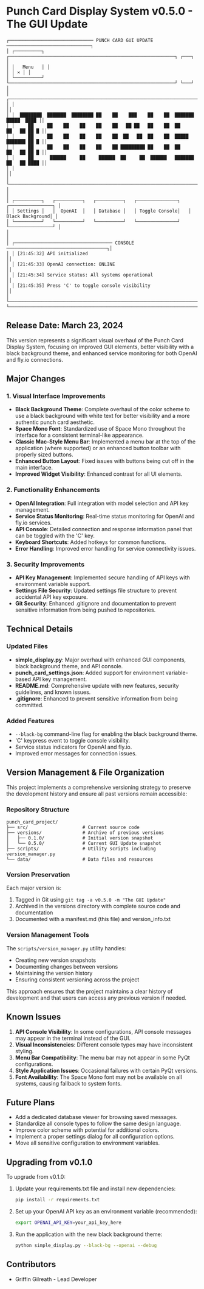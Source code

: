 # Punch Card Display System v0.5.0 - The GUI Update

```
┌─────────────────────────────── PUNCH CARD GUI UPDATE ───────────────────────────────┐
│ ┌──────────┐ ┌─────────────────────────────────────────────────────────────┐ ┌───┐ │
│ │   Menu   │ │                                                             │ │ × │ │
│ └──────────┘ └─────────────────────────────────────────────────────────────┘ └───┘ │
│ ┌──────────────────────────────────────────────────────────────────────────────────┐│
│ │                                                                                  ││
│ │  ████████  ███████  ████████ ██    ██    ███    ██    ██  ███████   █████  ████ ││
│ │     ██     ██    ██    ██    ██    ██   ██ ██   ██    ██  ██       ██   ██ ██ █ ││
│ │     ██     ██    ██    ██    ██    ██  ██   ██  ██    ██  █████    ███████ ██ █ ││
│ │     ██     ██    ██    ██    ██    ██ █████████ ██    ██  ██       ██   ██ ██ █ ││
│ │     ██      ██████     ██     ██████  ██     ██  ██████   ███████  ██   ██ ████ ││
│ │                                                                                  ││
│ └──────────────────────────────────────────────────────────────────────────────────┘│
│                                                                                      │
│ ┌──────────┐   ┌──────────┐   ┌──────────┐   ┌───────────────┐   ┌────────────────┐ │
│ │ Settings │   │  OpenAI  │   │ Database │   │ Toggle Console│   │ Black Background│ │
│ └──────────┘   └──────────┘   └──────────┘   └───────────────┘   └────────────────┘ │
│                                                                                      │
│ ┌──────────────────────────────────── CONSOLE ─────────────────────────────────────┐│
│ │ [21:45:32] API initialized                                                       ││
│ │ [21:45:33] OpenAI connection: ONLINE                                             ││
│ │ [21:45:34] Service status: All systems operational                               ││
│ │ [21:45:35] Press 'C' to toggle console visibility                                ││
│ └──────────────────────────────────────────────────────────────────────────────────┘│
└──────────────────────────────────────────────────────────────────────────────────────┘
```

## Release Date: March 23, 2024

This version represents a significant visual overhaul of the Punch Card Display System, focusing on improved GUI elements, better visibility with a black background theme, and enhanced service monitoring for both OpenAI and fly.io connections.

## Major Changes

### 1. Visual Interface Improvements

- **Black Background Theme**: Complete overhaul of the color scheme to use a black background with white text for better visibility and a more authentic punch card aesthetic.
- **Space Mono Font**: Standardized use of Space Mono throughout the interface for a consistent terminal-like appearance.
- **Classic Mac-Style Menu Bar**: Implemented a menu bar at the top of the application (where supported) or an enhanced button toolbar with properly sized buttons.
- **Enhanced Button Layout**: Fixed issues with buttons being cut off in the main interface.
- **Improved Widget Visibility**: Enhanced contrast for all UI elements.

### 2. Functionality Enhancements

- **OpenAI Integration**: Full integration with model selection and API key management.
- **Service Status Monitoring**: Real-time status monitoring for OpenAI and fly.io services.
- **API Console**: Detailed connection and response information panel that can be toggled with the 'C' key.
- **Keyboard Shortcuts**: Added hotkeys for common functions.
- **Error Handling**: Improved error handling for service connectivity issues.

### 3. Security Improvements

- **API Key Management**: Implemented secure handling of API keys with environment variable support.
- **Settings File Security**: Updated settings file structure to prevent accidental API key exposure.
- **Git Security**: Enhanced .gitignore and documentation to prevent sensitive information from being pushed to repositories.

## Technical Details

### Updated Files

- **simple_display.py**: Major overhaul with enhanced GUI components, black background theme, and API console.
- **punch_card_settings.json**: Added support for environment variable-based API key management.
- **README.md**: Comprehensive update with new features, security guidelines, and known issues.
- **.gitignore**: Enhanced to prevent sensitive information from being committed.

### Added Features

- `--black-bg` command-line flag for enabling the black background theme.
- 'C' keypress event to toggle console visibility.
- Service status indicators for OpenAI and fly.io.
- Improved error messages for connection issues.

## Version Management & File Organization

This project implements a comprehensive versioning strategy to preserve the development history and ensure all past versions remain accessible:

### Repository Structure
```
punch_card_project/
├── src/                    # Current source code
├── versions/               # Archive of previous versions
│   ├── 0.1.0/              # Initial version snapshot
│   └── 0.5.0/              # Current GUI Update snapshot
├── scripts/                # Utility scripts including version_manager.py
└── data/                   # Data files and resources
```

### Version Preservation
Each major version is:
1. Tagged in Git using `git tag -a v0.5.0 -m "The GUI Update"`
2. Archived in the versions directory with complete source code and documentation
3. Documented with a manifest.md (this file) and version_info.txt

### Version Management Tools
The `scripts/version_manager.py` utility handles:
- Creating new version snapshots
- Documenting changes between versions
- Maintaining the version history
- Ensuring consistent versioning across the project

This approach ensures that the project maintains a clear history of development and that users can access any previous version if needed.

## Known Issues

1. **API Console Visibility**: In some configurations, API console messages may appear in the terminal instead of the GUI.
2. **Visual Inconsistencies**: Different console types may have inconsistent styling.
3. **Menu Bar Compatibility**: The menu bar may not appear in some PyQt configurations.
4. **Style Application Issues**: Occasional failures with certain PyQt versions.
5. **Font Availability**: The Space Mono font may not be available on all systems, causing fallback to system fonts.

## Future Plans

- Add a dedicated database viewer for browsing saved messages.
- Standardize all console types to follow the same design language.
- Improve color scheme with potential for additional colors.
- Implement a proper settings dialog for all configuration options.
- Move all sensitive configuration to environment variables.

## Upgrading from v0.1.0

To upgrade from v0.1.0:

1. Update your requirements.txt file and install new dependencies:
   ```bash
   pip install -r requirements.txt
   ```

2. Set up your OpenAI API key as an environment variable (recommended):
   ```bash
   export OPENAI_API_KEY=your_api_key_here
   ```

3. Run the application with the new black background theme:
   ```bash
   python simple_display.py --black-bg --openai --debug
   ```

## Contributors

- Griffin Gilreath - Lead Developer 